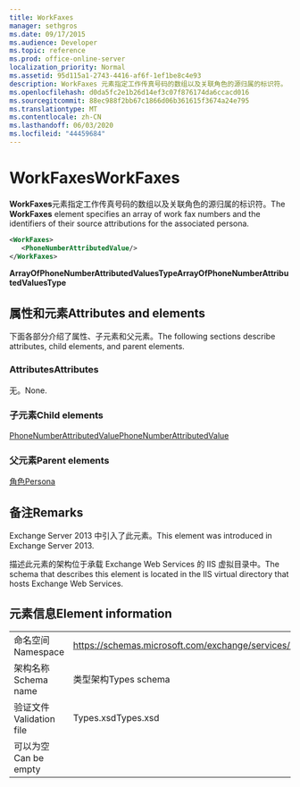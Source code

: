 ```yaml
---
title: WorkFaxes
manager: sethgros
ms.date: 09/17/2015
ms.audience: Developer
ms.topic: reference
ms.prod: office-online-server
localization_priority: Normal
ms.assetid: 95d115a1-2743-4416-af6f-1ef1be8c4e93
description: WorkFaxes 元素指定工作传真号码的数组以及关联角色的源归属的标识符。
ms.openlocfilehash: d0da5fc2e1b26d14ef3c07f876174da6ccacd016
ms.sourcegitcommit: 88ec988f2bb67c1866d06b361615f3674a24e795
ms.translationtype: MT
ms.contentlocale: zh-CN
ms.lasthandoff: 06/03/2020
ms.locfileid: "44459684"
---
```

# <a name="workfaxes"></a><span data-ttu-id="c7f55-103">WorkFaxes</span><span class="sxs-lookup"><span data-stu-id="c7f55-103">WorkFaxes</span></span>

<span data-ttu-id="c7f55-104">**WorkFaxes**元素指定工作传真号码的数组以及关联角色的源归属的标识符。</span><span class="sxs-lookup"><span data-stu-id="c7f55-104">The **WorkFaxes** element specifies an array of work fax numbers and the identifiers of their source attributions for the associated persona.</span></span> 
  
```XML
<WorkFaxes>
   <PhoneNumberAttributedValue/>
</WorkFaxes>
```

 <span data-ttu-id="c7f55-105">**ArrayOfPhoneNumberAttributedValuesType**</span><span class="sxs-lookup"><span data-stu-id="c7f55-105">**ArrayOfPhoneNumberAttributedValuesType**</span></span>
## <a name="attributes-and-elements"></a><span data-ttu-id="c7f55-106">属性和元素</span><span class="sxs-lookup"><span data-stu-id="c7f55-106">Attributes and elements</span></span>

<span data-ttu-id="c7f55-107">下面各部分介绍了属性、子元素和父元素。</span><span class="sxs-lookup"><span data-stu-id="c7f55-107">The following sections describe attributes, child elements, and parent elements.</span></span>
  
### <a name="attributes"></a><span data-ttu-id="c7f55-108">Attributes</span><span class="sxs-lookup"><span data-stu-id="c7f55-108">Attributes</span></span>

<span data-ttu-id="c7f55-109">无。</span><span class="sxs-lookup"><span data-stu-id="c7f55-109">None.</span></span>
  
### <a name="child-elements"></a><span data-ttu-id="c7f55-110">子元素</span><span class="sxs-lookup"><span data-stu-id="c7f55-110">Child elements</span></span>

[<span data-ttu-id="c7f55-111">PhoneNumberAttributedValue</span><span class="sxs-lookup"><span data-stu-id="c7f55-111">PhoneNumberAttributedValue</span></span>](phonenumberattributedvalue.md)
  
### <a name="parent-elements"></a><span data-ttu-id="c7f55-112">父元素</span><span class="sxs-lookup"><span data-stu-id="c7f55-112">Parent elements</span></span>

[<span data-ttu-id="c7f55-113">角色</span><span class="sxs-lookup"><span data-stu-id="c7f55-113">Persona</span></span>](persona.md)
  
## <a name="remarks"></a><span data-ttu-id="c7f55-114">备注</span><span class="sxs-lookup"><span data-stu-id="c7f55-114">Remarks</span></span>

<span data-ttu-id="c7f55-115">Exchange Server 2013 中引入了此元素。</span><span class="sxs-lookup"><span data-stu-id="c7f55-115">This element was introduced in Exchange Server 2013.</span></span>
  
<span data-ttu-id="c7f55-116">描述此元素的架构位于承载 Exchange Web Services 的 IIS 虚拟目录中。</span><span class="sxs-lookup"><span data-stu-id="c7f55-116">The schema that describes this element is located in the IIS virtual directory that hosts Exchange Web Services.</span></span>
  
## <a name="element-information"></a><span data-ttu-id="c7f55-117">元素信息</span><span class="sxs-lookup"><span data-stu-id="c7f55-117">Element information</span></span>

|||
|:-----|:-----|
|<span data-ttu-id="c7f55-118">命名空间</span><span class="sxs-lookup"><span data-stu-id="c7f55-118">Namespace</span></span>  <br/> |https://schemas.microsoft.com/exchange/services/2006/types  <br/> |
|<span data-ttu-id="c7f55-119">架构名称</span><span class="sxs-lookup"><span data-stu-id="c7f55-119">Schema name</span></span>  <br/> |<span data-ttu-id="c7f55-120">类型架构</span><span class="sxs-lookup"><span data-stu-id="c7f55-120">Types schema</span></span>  <br/> |
|<span data-ttu-id="c7f55-121">验证文件</span><span class="sxs-lookup"><span data-stu-id="c7f55-121">Validation file</span></span>  <br/> |<span data-ttu-id="c7f55-122">Types.xsd</span><span class="sxs-lookup"><span data-stu-id="c7f55-122">Types.xsd</span></span>  <br/> |
|<span data-ttu-id="c7f55-123">可以为空</span><span class="sxs-lookup"><span data-stu-id="c7f55-123">Can be empty</span></span>  <br/> ||
   

